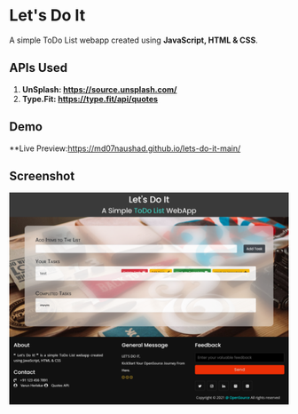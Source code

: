 # Let's Do It

A simple ToDo List webapp created using **JavaScript, HTML & CSS**.

## APIs Used
1.	**UnSplash: https://source.unsplash.com/**
2.	**Type.Fit: https://type.fit/api/quotes**


## Demo
**Live Preview:https://md07naushad.github.io/lets-do-it-main/

## Screenshot
![Lets DO It | Screenshot](https://github.com/varunherlekar/lets-do-it/blob/main/screenshot-varunherlekar.github.io-2021.10.18-23_19_52.png?raw=true)

